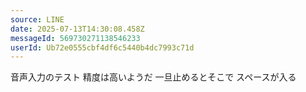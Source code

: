 ```yaml
---
source: LINE
date: 2025-07-13T14:30:08.458Z
messageId: 569730271138546233
userId: Ub72e0555cbf4df6c5440b4dc7993c71d
---
```


音声入力のテスト 精度は高いようだ 一旦止めるとそこで スペースが入る